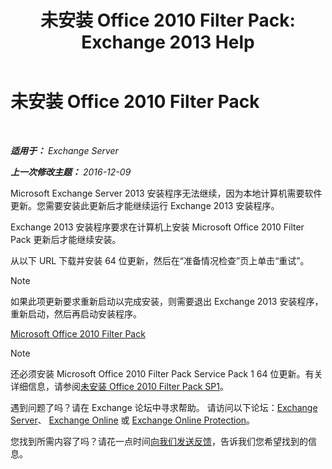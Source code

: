 ﻿---
title: '未安装 Office 2010 Filter Pack: Exchange 2013 Help'
TOCTitle: 未安装 Office 2010 Filter Pack
ms:assetid: 6a09ac9e-67a6-44db-94f0-aa8c89e94468
ms:mtpsurl: https://technet.microsoft.com/zh-cn/library/ms.exch.setupreadiness.msfilterpackv2notinstalled(v=EXCHG.150)
ms:contentKeyID: 50490874
ms.date: 01/11/2018
mtps_version: v=EXCHG.150
ms.translationtype: HT
---

# 未安装 Office 2010 Filter Pack

 

_**适用于：** Exchange Server_

_**上一次修改主题：** 2016-12-09_

Microsoft Exchange Server 2013 安装程序无法继续，因为本地计算机需要软件更新。您需要安装此更新后才能继续运行 Exchange 2013 安装程序。

Exchange 2013 安装程序要求在计算机上安装 Microsoft Office 2010 Filter Pack 更新后才能继续安装。

从以下 URL 下载并安装 64 位更新，然后在“准备情况检查”页上单击“重试”。

> [!NOTE]
> 如果此项更新要求重新启动以完成安装，则需要退出 Exchange 2013 安装程序，重新启动，然后再启动安装程序。


[Microsoft Office 2010 Filter Pack](https://go.microsoft.com/fwlink/p/?linkid=191548)

> [!NOTE]
> 还必须安装 Microsoft Office 2010 Filter Pack Service Pack 1 64 位更新。有关详细信息，请参阅<a href="office-2010-filter-pack-sp1-not-installed-exchange-2013-help.md">未安装 Office 2010 Filter Pack SP1</a>。


遇到问题了吗？请在 Exchange 论坛中寻求帮助。 请访问以下论坛：[Exchange Server](https://go.microsoft.com/fwlink/p/?linkid=60612)、 [Exchange Online](https://go.microsoft.com/fwlink/p/?linkid=267542) 或 [Exchange Online Protection](https://go.microsoft.com/fwlink/p/?linkid=285351)。

您找到所需内容了吗？请花一点时间[向我们发送反馈](mailto:exsetuphelpfeedback@microsoft.com?subject=exchange%202013%20setup%20help%20feedbac)，告诉我们您希望找到的信息。

